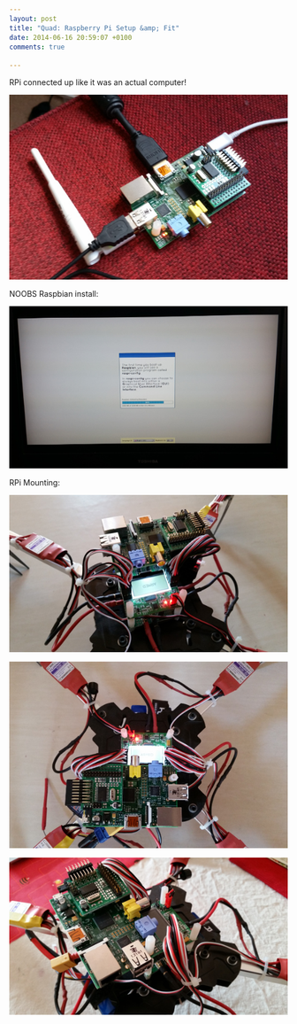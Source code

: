 ```yaml
---
layout: post
title: "Quad: Raspberry Pi Setup &amp; Fit"
date: 2014-06-16 20:59:07 +0100
comments: true

---
```


RPi connected up like it was an actual computer!

![](/hardware/quadcopter/61.jpg)

NOOBS Raspbian install:

![](/hardware/quadcopter/62.jpg)

RPi Mounting:

![](/hardware/quadcopter/58.jpg)

![](/hardware/quadcopter/59.jpg)

![](/hardware/quadcopter/60.jpg)
